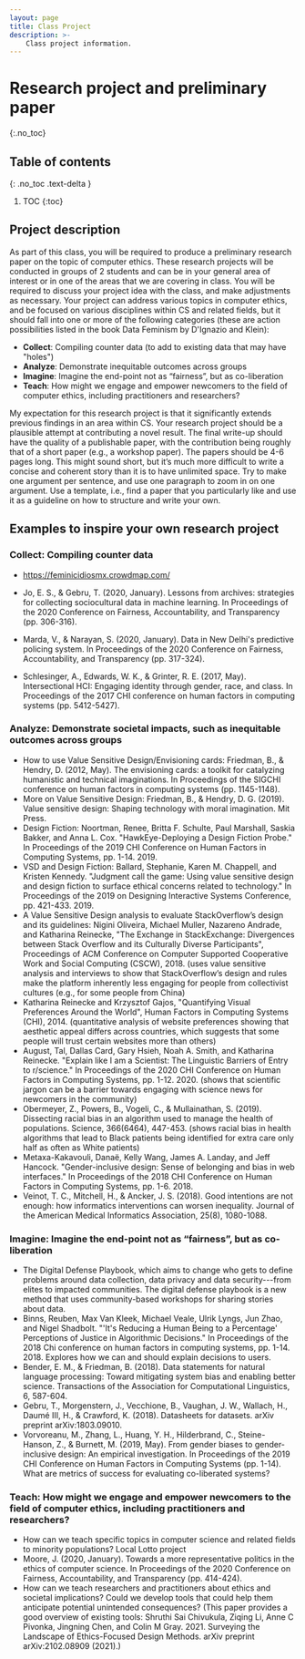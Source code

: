 ```yaml
---
layout: page
title: Class Project
description: >-
    Class project information.
---
```


# Research project and preliminary paper
{:.no_toc}

## Table of contents
{: .no_toc .text-delta }

1. TOC
{:toc}



## Project description

As part of this class, you will be required to produce a preliminary research paper on the topic of computer ethics. These research projects will be conducted in groups of 2 students and can be in your general area of interest or in one of the areas that we are covering in class. You will be required to discuss your project idea with the class, and make adjustments as necessary. Your project can address various topics in computer ethics, and be focused on various disciplines within CS and related fields, but it should fall into one or more of the following categories (these are action possibilities listed in the book Data Feminism by D'Ignazio and Klein): 

* **Collect**: Compiling counter data (to add to existing data that may have "holes")
* **Analyze**: Demonstrate inequitable outcomes across groups 
* **Imagine**: Imagine the end-point not as “fairness”, but as co-liberation
* **Teach**: How might we engage and empower newcomers to the field of computer ethics, including practitioners and researchers?

My expectation for this research project is that it significantly extends previous findings in an area within CS. Your research project should be a plausible attempt at contributing a novel result. 
The final write-up should have the quality of a publishable paper, with the contribution being roughly that of a short paper (e.g., a workshop paper). The papers should be 4-6 pages long. This might sound short, but it’s much more difficult to write a concise and coherent story than it is to have unlimited space. Try to make one argument per sentence, and use one paragraph to zoom in on one argument. Use a template, i.e., find a paper that you particularly like and use it as a guideline on how to structure and write your own.  

## Examples to inspire your own research project 

### Collect: Compiling counter data

* https://feminicidiosmx.crowdmap.com/

* Jo, E. S., & Gebru, T. (2020, January). Lessons from archives: strategies for collecting sociocultural data in machine learning. In Proceedings of the 2020 Conference on Fairness, Accountability, and Transparency (pp. 306-316).
* Marda, V., & Narayan, S. (2020, January). Data in New Delhi's predictive policing system. In Proceedings of the 2020 Conference on Fairness, Accountability, and Transparency (pp. 317-324).
* Schlesinger, A., Edwards, W. K., & Grinter, R. E. (2017, May). Intersectional HCI: Engaging identity through gender, race, and class. In Proceedings of the 2017 CHI conference on human factors in computing systems (pp. 5412-5427).

### Analyze: Demonstrate societal impacts, such as inequitable outcomes across groups	

* How to use Value Sensitive Design/Envisioning cards: Friedman, B., & Hendry, D. (2012, May). The envisioning cards: a toolkit for catalyzing humanistic and technical imaginations. In Proceedings of the SIGCHI conference on human factors in computing systems (pp. 1145-1148).
* More on Value Sensitive Design: Friedman, B., & Hendry, D. G. (2019). Value sensitive design: Shaping technology with moral imagination. Mit Press. 
* Design Fiction: Noortman, Renee, Britta F. Schulte, Paul Marshall, Saskia Bakker, and Anna L. Cox. "HawkEye-Deploying a Design Fiction Probe." In Proceedings of the 2019 CHI Conference on Human Factors in Computing Systems, pp. 1-14. 2019.
* VSD and Design Fiction: Ballard, Stephanie, Karen M. Chappell, and Kristen Kennedy. "Judgment call the game: Using value sensitive design and design fiction to surface ethical concerns related to technology." In Proceedings of the 2019 on Designing Interactive Systems Conference, pp. 421-433. 2019.
* A Value Sensitive Design analysis to evaluate StackOverflow’s design and its  guidelines: Nigini Oliveira, Michael Muller, Nazareno Andrade, and Katharina Reinecke, "The Exchange in StackExchange: Divergences between Stack Overflow and its Culturally Diverse Participants", Proceedings of ACM Conference on Computer Supported Cooperative Work and Social Computing (CSCW), 2018.  (uses value sensitive analysis and interviews to show that StackOverflow’s design and rules make the platform inherently less engaging for people from collectivist cultures (e.g., for some people from China) 
* Katharina Reinecke and Krzysztof Gajos, "Quantifying Visual Preferences Around the World", Human Factors in Computing Systems (CHI), 2014. (quantitative analysis of website preferences showing that aesthetic appeal differs across countries, which suggests that some people will trust certain websites more than others) 
* August, Tal, Dallas Card, Gary Hsieh, Noah A. Smith, and Katharina Reinecke. "Explain like I am a Scientist: The Linguistic Barriers of Entry to r/science." In Proceedings of the 2020 CHI Conference on Human Factors in Computing Systems, pp. 1-12. 2020. (shows that scientific jargon can be a barrier towards engaging with science news for newcomers in the community)
* Obermeyer, Z., Powers, B., Vogeli, C., & Mullainathan, S. (2019). Dissecting racial bias in an algorithm used to manage the health of populations. Science, 366(6464), 447-453. (shows racial bias in health algorithms that lead to Black patients being identified for extra care only half as often as White patients) 
* Metaxa-Kakavouli, Danaë, Kelly Wang, James A. Landay, and Jeff Hancock. "Gender-inclusive design: Sense of belonging and bias in web interfaces." In Proceedings of the 2018 CHI Conference on Human Factors in Computing Systems, pp. 1-6. 2018.
* Veinot, T. C., Mitchell, H., & Ancker, J. S. (2018). Good intentions are not enough: how informatics interventions can worsen inequality. Journal of the American Medical Informatics Association, 25(8), 1080-1088.

### Imagine: Imagine the end-point not as “fairness”, but as co-liberation

* The Digital Defense Playbook, which aims to change who gets to define problems around data collection, data privacy and data security---from elites to impacted communities. The digital defense playbook is a new method that uses community-based workshops for sharing stories about data. 
* Binns, Reuben, Max Van Kleek, Michael Veale, Ulrik Lyngs, Jun Zhao, and Nigel Shadbolt. "'It's Reducing a Human Being to a Percentage' Perceptions of Justice in Algorithmic Decisions." In Proceedings of the 2018 Chi conference on human factors in computing systems, pp. 1-14. 2018. Explores how we can and should explain decisions to users. 
* Bender, E. M., & Friedman, B. (2018). Data statements for natural language processing: Toward mitigating system bias and enabling better science. Transactions of the Association for Computational Linguistics, 6, 587-604.
* Gebru, T., Morgenstern, J., Vecchione, B., Vaughan, J. W., Wallach, H., Daumé III, H., & Crawford, K. (2018). Datasheets for datasets. arXiv preprint arXiv:1803.09010.
* Vorvoreanu, M., Zhang, L., Huang, Y. H., Hilderbrand, C., Steine-Hanson, Z., & Burnett, M. (2019, May). From gender biases to gender-inclusive design: An empirical investigation. In Proceedings of the 2019 CHI Conference on Human Factors in Computing Systems (pp. 1-14).
What are metrics of success for evaluating co-liberated systems? 

### Teach: How might we engage and empower newcomers to the field of computer ethics, including practitioners and researchers?
* How can we teach specific topics in computer science and related fields to minority populations? 
Local Lotto project
* Moore, J. (2020, January). Towards a more representative politics in the ethics of computer science. In Proceedings of the 2020 Conference on Fairness, Accountability, and Transparency (pp. 414-424).
* How can we teach researchers and practitioners about ethics and societal implications? Could we develop tools that could help them anticipate potential unintended consequences? (This paper provides a good overview of existing tools:  Shruthi Sai Chivukula, Ziqing Li, Anne C Pivonka, Jingning Chen, and Colin M Gray. 2021. Surveying the Landscape of Ethics-Focused Design Methods. arXiv preprint arXiv:2102.08909 (2021).) 
